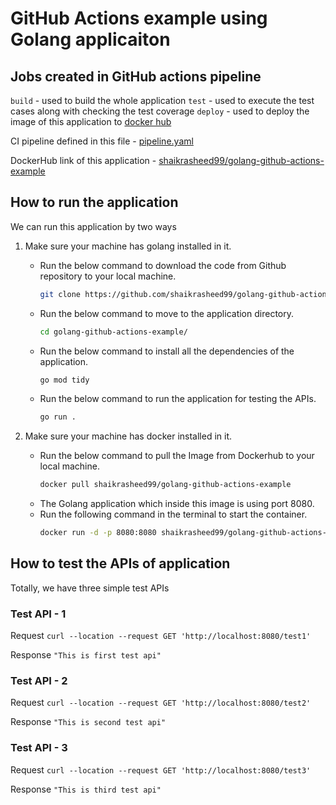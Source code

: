 # GitHub Actions example using Golang applicaiton

## Jobs created in GitHub actions pipeline

`build` - used to build the whole application
`test` - used to execute the test cases along with checking the test coverage
`deploy` - used to deploy the image of this application to [docker hub](https://hub.docker.com/r/shaikrasheed99/golang-github-actions-example)

CI pipeline defined in this file - [pipeline.yaml](.github/workflows/pipeline.yaml)

DockerHub link of this application - [shaikrasheed99/golang-github-actions-example](https://hub.docker.com/r/shaikrasheed99/golang-github-actions-example)

## How to run the application

We can run this application by two ways

1. Make sure your machine has golang installed in it. 
    - Run the below command to download the code from Github repository to your local machine.
        ```bash
        git clone https://github.com/shaikrasheed99/golang-github-actions-example.git
        ```
    - Run the below command to move to the application directory.
        ```bash
        cd golang-github-actions-example/
        ``` 
    - Run the below command to install all the dependencies of the application. 
        ```bash
        go mod tidy
        ``` 
    - Run the below command to run the application for testing the APIs. 
        ```bash
        go run .
        ``` 

2. Make sure your machine has docker installed in it. 
    - Run the below command to pull the Image from Dockerhub to your local machine.
        ```bash
        docker pull shaikrasheed99/golang-github-actions-example
        ``` 
    - The Golang application which inside this image is using port 8080.
    - Run the following command in the terminal to start the container.
        ```bash
        docker run -d -p 8080:8080 shaikrasheed99/golang-github-actions-example
        ``` 

## How to test the APIs of application

Totally, we have three simple test APIs

### Test API - 1

Request `curl --location --request GET 'http://localhost:8080/test1'`

Response `"This is first test api"`

### Test API - 2

Request `curl --location --request GET 'http://localhost:8080/test2'`

Response `"This is second test api"`

### Test API - 3

Request `curl --location --request GET 'http://localhost:8080/test3'`

Response `"This is third test api"`